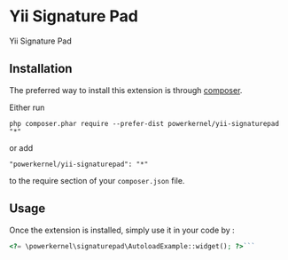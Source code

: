 Yii Signature Pad
=================
Yii Signature Pad

Installation
------------

The preferred way to install this extension is through [composer](http://getcomposer.org/download/).

Either run

```
php composer.phar require --prefer-dist powerkernel/yii-signaturepad "*"
```

or add

```
"powerkernel/yii-signaturepad": "*"
```

to the require section of your `composer.json` file.


Usage
-----

Once the extension is installed, simply use it in your code by  :

```php
<?= \powerkernel\signaturepad\AutoloadExample::widget(); ?>```